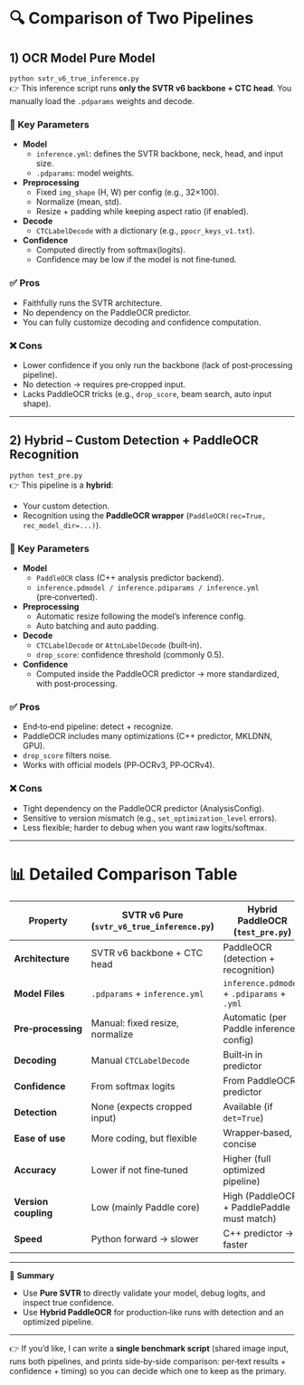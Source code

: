 # 🔍 Comparison of Two Pipelines

## 1) **OCR Model Pure Model**

`python svtr_v6_true_inference.py`  
👉 This inference script runs **only the SVTR v6 backbone + CTC head**. You manually load the `.pdparams` weights and decode.

### 🔧 Key Parameters

* **Model**
  * `inference.yml`: defines the SVTR backbone, neck, head, and input size.
  * `.pdparams`: model weights.
* **Preprocessing**
  * Fixed `img_shape` (H, W) per config (e.g., 32×100).
  * Normalize (mean, std).
  * Resize + padding while keeping aspect ratio (if enabled).
* **Decode**
  * `CTCLabelDecode` with a dictionary (e.g., `ppocr_keys_v1.txt`).
* **Confidence**
  * Computed directly from softmax(logits).
  * Confidence may be low if the model is not fine‑tuned.

### ✅ Pros
* Faithfully runs the SVTR architecture.
* No dependency on the PaddleOCR predictor.
* You can fully customize decoding and confidence computation.

### ❌ Cons
* Lower confidence if you only run the backbone (lack of post‑processing pipeline).
* No detection → requires pre‑cropped input.
* Lacks PaddleOCR tricks (e.g., `drop_score`, beam search, auto input shape).

---

## 2) **Hybrid – Custom Detection + PaddleOCR Recognition**

`python test_pre.py`  
👉 This pipeline is a **hybrid**:

* Your custom detection.
* Recognition using the **PaddleOCR wrapper** (`PaddleOCR(rec=True, rec_model_dir=...)`).

### 🔧 Key Parameters

* **Model**
  * `PaddleOCR` class (C++ analysis predictor backend).
  * `inference.pdmodel / inference.pdiparams / inference.yml` (pre‑converted).
* **Preprocessing**
  * Automatic resize following the model’s inference config.
  * Auto batching and auto padding.
* **Decode**
  * `CTCLabelDecode` or `AttnLabelDecode` (built‑in).
  * `drop_score`: confidence threshold (commonly 0.5).
* **Confidence**
  * Computed inside the PaddleOCR predictor → more standardized, with post‑processing.

### ✅ Pros
* End‑to‑end pipeline: detect + recognize.
* PaddleOCR includes many optimizations (C++ predictor, MKLDNN, GPU).
* `drop_score` filters noise.
* Works with official models (PP‑OCRv3, PP‑OCRv4).

### ❌ Cons
* Tight dependency on the PaddleOCR predictor (AnalysisConfig).
* Sensitive to version mismatch (e.g., `set_optimization_level` errors).
* Less flexible; harder to debug when you want raw logits/softmax.

---

# 📊 Detailed Comparison Table

| Property              | SVTR v6 Pure (`svtr_v6_true_inference.py`) | Hybrid PaddleOCR (`test_pre.py`)              |
|----------------------|---------------------------------------------|----------------------------------------------|
| **Architecture**     | SVTR v6 backbone + CTC head                 | PaddleOCR (detection + recognition)          |
| **Model Files**      | `.pdparams` + `inference.yml`               | `inference.pdmodel` + `.pdiparams` + `.yml`  |
| **Pre‑processing**   | Manual: fixed resize, normalize             | Automatic (per Paddle inference config)      |
| **Decoding**         | Manual `CTCLabelDecode`                     | Built‑in in predictor                        |
| **Confidence**       | From softmax logits                         | From PaddleOCR predictor                     |
| **Detection**        | None (expects cropped input)                | Available (if `det=True`)                    |
| **Ease of use**      | More coding, but flexible                   | Wrapper‑based, concise                       |
| **Accuracy**         | Lower if not fine‑tuned                     | Higher (full optimized pipeline)             |
| **Version coupling** | Low (mainly Paddle core)                    | High (PaddleOCR + PaddlePaddle must match)   |
| **Speed**            | Python forward → slower                     | C++ predictor → faster                       |

---

📌 **Summary**

* Use **Pure SVTR** to directly validate your model, debug logits, and inspect true confidence.
* Use **Hybrid PaddleOCR** for production‑like runs with detection and an optimized pipeline.

---

👉 If you’d like, I can write a **single benchmark script** (shared image input, runs both pipelines, and prints side‑by‑side comparison: per‑text results + confidence + timing) so you can decide which one to keep as the primary.
